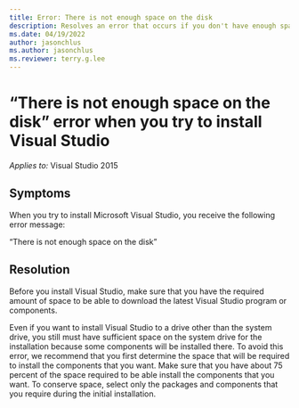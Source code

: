 ```yaml
---
title: Error: There is not enough space on the disk
description: Resolves an error that occurs if you don't have enough space on the hard disk to download Visual Studio.
ms.date: 04/19/2022
author: jasonchlus
ms.author: jasonchlus
ms.reviewer: terry.g.lee
---
```


# “There is not enough space on the disk” error when you try to install Visual Studio

_Applies to:_&nbsp;Visual Studio 2015

## Symptoms
When you try to install Microsoft Visual Studio, you receive the following error message:

“There is not enough space on the disk”

## Resolution
Before you install Visual Studio, make sure that you have the required amount of space to be able to download the latest Visual Studio program or components.

Even if you want to install Visual Studio to a drive other than the system drive, you still must have sufficient space on the system drive for the installation because some components will be installed there. To avoid this error, we recommend that you first determine the space that will be required to install the components that you want. Make sure that you have about 75 percent of the space required to be able install the components that you want. To conserve space, select only the packages and components that you require during the initial installation.

